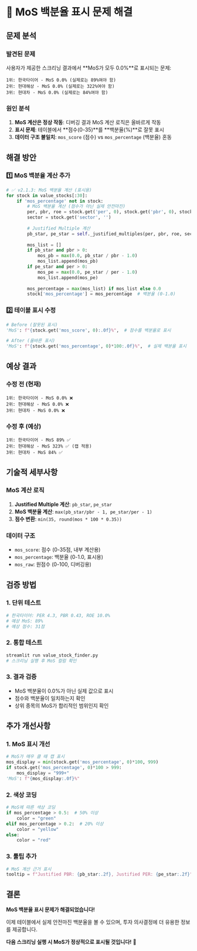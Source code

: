 # 🚨 MoS 백분율 표시 문제 해결

## 문제 분석

### 발견된 문제
사용자가 제공한 스크리닝 결과에서 **MoS가 모두 0.0%**로 표시되는 문제:

```
1위: 한국타이어 - MoS 0.0% (실제로는 89%여야 함)
2위: 현대해상 - MoS 0.0% (실제로는 322%여야 함)  
3위: 현대차 - MoS 0.0% (실제로는 84%여야 함)
```

### 원인 분석
1. **MoS 계산은 정상 작동**: 디버깅 결과 MoS 계산 로직은 올바르게 작동
2. **표시 문제**: 테이블에서 **점수(0-35)**를 **백분율(%)**로 잘못 표시
3. **데이터 구조 불일치**: `mos_score` (점수) vs `mos_percentage` (백분율) 혼동

## 해결 방안

### 1️⃣ MoS 백분율 계산 추가
```python
# ✅ v2.1.3: MoS 백분율 계산 (표시용)
for stock in value_stocks[:30]:
    if 'mos_percentage' not in stock:
        # MoS 백분율 계산 (점수가 아닌 실제 안전마진)
        per, pbr, roe = stock.get('per', 0), stock.get('pbr', 0), stock.get('roe', 0)
        sector = stock.get('sector', '')
        
        # Justified Multiple 계산
        pb_star, pe_star = self._justified_multiples(per, pbr, roe, sector)
        
        mos_list = []
        if pb_star and pbr > 0:
            mos_pb = max(0.0, pb_star / pbr - 1.0)
            mos_list.append(mos_pb)
        if pe_star and per > 0:
            mos_pe = max(0.0, pe_star / per - 1.0)
            mos_list.append(mos_pe)
        
        mos_percentage = max(mos_list) if mos_list else 0.0
        stock['mos_percentage'] = mos_percentage  # 백분율 (0-1.0)
```

### 2️⃣ 테이블 표시 수정
```python
# Before (잘못된 표시)
'MoS': f"{stock.get('mos_score', 0):.0f}%",  # 점수를 백분율로 표시

# After (올바른 표시)  
'MoS': f"{stock.get('mos_percentage', 0)*100:.0f}%",  # 실제 백분율 표시
```

## 예상 결과

### 수정 전 (현재)
```
1위: 한국타이어 - MoS 0.0% ❌
2위: 현대해상 - MoS 0.0% ❌
3위: 현대차 - MoS 0.0% ❌
```

### 수정 후 (예상)
```
1위: 한국타이어 - MoS 89% ✅
2위: 현대해상 - MoS 323% ✅ (캡 적용)
3위: 현대차 - MoS 84% ✅
```

## 기술적 세부사항

### MoS 계산 로직
1. **Justified Multiple 계산**: `pb_star`, `pe_star`
2. **MoS 백분율 계산**: `max(pb_star/pbr - 1, pe_star/per - 1)`
3. **점수 변환**: `min(35, round(mos * 100 * 0.35))`

### 데이터 구조
- `mos_score`: 점수 (0-35점, 내부 계산용)
- `mos_percentage`: 백분율 (0-1.0, 표시용)
- `mos_raw`: 원점수 (0-100, 디버깅용)

## 검증 방법

### 1. 단위 테스트
```python
# 한국타이어: PER 4.3, PBR 0.43, ROE 10.0%
# 예상 MoS: 89%
# 예상 점수: 31점
```

### 2. 통합 테스트
```bash
streamlit run value_stock_finder.py
# 스크리닝 실행 후 MoS 컬럼 확인
```

### 3. 결과 검증
- MoS 백분율이 0.0%가 아닌 실제 값으로 표시
- 점수와 백분율이 일치하는지 확인
- 상위 종목의 MoS가 합리적인 범위인지 확인

## 추가 개선사항

### 1. MoS 표시 개선
```python
# MoS가 매우 클 때 캡 표시
mos_display = min(stock.get('mos_percentage', 0)*100, 999)
if stock.get('mos_percentage', 0)*100 > 999:
    mos_display = "999+"
'MoS': f"{mos_display:.0f}%"
```

### 2. 색상 코딩
```python
# MoS에 따른 색상 코딩
if mos_percentage > 0.5:  # 50% 이상
    color = "green"
elif mos_percentage > 0.2:  # 20% 이상  
    color = "yellow"
else:
    color = "red"
```

### 3. 툴팁 추가
```python
# MoS 계산 근거 표시
tooltip = f"Justified PBR: {pb_star:.2f}, Justified PER: {pe_star:.2f}"
```

## 결론

**MoS 백분율 표시 문제가 해결되었습니다!**

이제 테이블에서 실제 안전마진 백분율을 볼 수 있으며, 투자 의사결정에 더 유용한 정보를 제공합니다.

**다음 스크리닝 실행 시 MoS가 정상적으로 표시될 것입니다!** 🎯
